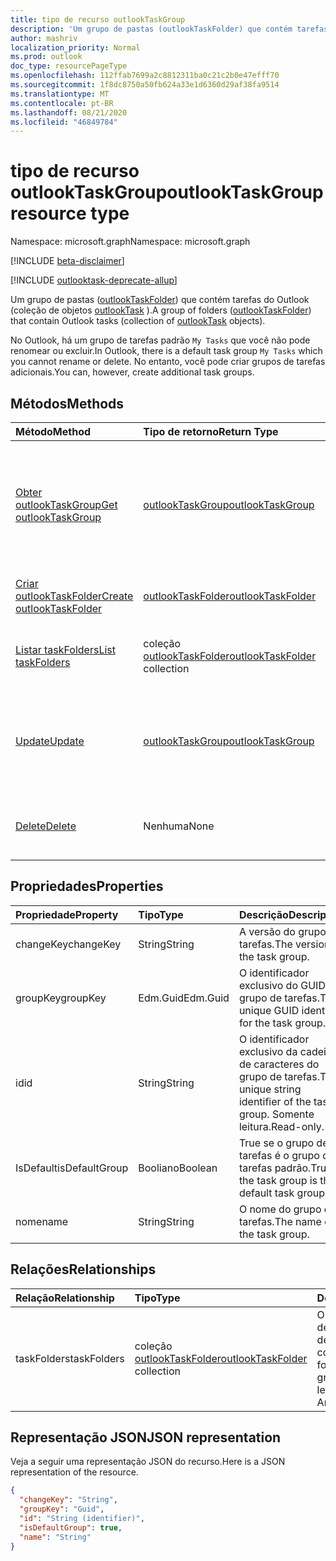 ```yaml
---
title: tipo de recurso outlookTaskGroup
description: 'Um grupo de pastas (outlookTaskFolder) que contém tarefas do Outlook (coleção de objetos outlookTask). '
author: mashriv
localization_priority: Normal
ms.prod: outlook
doc_type: resourcePageType
ms.openlocfilehash: 112ffab7699a2c8812311ba0c21c2b0e47efff70
ms.sourcegitcommit: 1f8dc8750a50fb624a33e1d6360d29af38fa9514
ms.translationtype: MT
ms.contentlocale: pt-BR
ms.lasthandoff: 08/21/2020
ms.locfileid: "46849784"
---
```

# <a name="outlooktaskgroup-resource-type"></a><span data-ttu-id="015ec-103">tipo de recurso outlookTaskGroup</span><span class="sxs-lookup"><span data-stu-id="015ec-103">outlookTaskGroup resource type</span></span>

<span data-ttu-id="015ec-104">Namespace: microsoft.graph</span><span class="sxs-lookup"><span data-stu-id="015ec-104">Namespace: microsoft.graph</span></span>

[!INCLUDE [beta-disclaimer](../../includes/beta-disclaimer.md)]

[!INCLUDE [outlooktask-deprecate-allup](../../includes/outlooktask-deprecate-allup.md)]


<span data-ttu-id="015ec-105">Um grupo de pastas ([outlookTaskFolder](outlooktaskfolder.md)) que contém tarefas do Outlook (coleção de objetos [outlookTask](outlooktask.md) ).</span><span class="sxs-lookup"><span data-stu-id="015ec-105">A group of folders ([outlookTaskFolder](outlooktaskfolder.md)) that contain Outlook tasks (collection of [outlookTask](outlooktask.md) objects).</span></span> 

<span data-ttu-id="015ec-106">No Outlook, há um grupo de tarefas padrão `My Tasks` que você não pode renomear ou excluir.</span><span class="sxs-lookup"><span data-stu-id="015ec-106">In Outlook, there is a default task group `My Tasks` which you cannot rename or delete.</span></span> <span data-ttu-id="015ec-107">No entanto, você pode criar grupos de tarefas adicionais.</span><span class="sxs-lookup"><span data-stu-id="015ec-107">You can, however, create additional task groups.</span></span> 


## <a name="methods"></a><span data-ttu-id="015ec-108">Métodos</span><span class="sxs-lookup"><span data-stu-id="015ec-108">Methods</span></span>

| <span data-ttu-id="015ec-109">Método</span><span class="sxs-lookup"><span data-stu-id="015ec-109">Method</span></span>           | <span data-ttu-id="015ec-110">Tipo de retorno</span><span class="sxs-lookup"><span data-stu-id="015ec-110">Return Type</span></span>    |<span data-ttu-id="015ec-111">Descrição</span><span class="sxs-lookup"><span data-stu-id="015ec-111">Description</span></span>|
|:---------------|:--------|:----------|
|[<span data-ttu-id="015ec-112">Obter outlookTaskGroup</span><span class="sxs-lookup"><span data-stu-id="015ec-112">Get outlookTaskGroup</span></span>](../api/outlooktaskgroup-get.md) | [<span data-ttu-id="015ec-113">outlookTaskGroup</span><span class="sxs-lookup"><span data-stu-id="015ec-113">outlookTaskGroup</span></span>](outlooktaskgroup.md) |<span data-ttu-id="015ec-114">Obtenha as propriedades e os relacionamentos do grupo de tarefas especificado do Outlook.</span><span class="sxs-lookup"><span data-stu-id="015ec-114">Get the properties and relationships of the specified Outlook task group.</span></span>|
|[<span data-ttu-id="015ec-115">Criar outlookTaskFolder</span><span class="sxs-lookup"><span data-stu-id="015ec-115">Create outlookTaskFolder</span></span>](../api/outlooktaskgroup-post-taskfolders.md) |[<span data-ttu-id="015ec-116">outlookTaskFolder</span><span class="sxs-lookup"><span data-stu-id="015ec-116">outlookTaskFolder</span></span>](outlooktaskfolder.md)| <span data-ttu-id="015ec-117">Criar uma pasta de tarefas do Outlook.</span><span class="sxs-lookup"><span data-stu-id="015ec-117">Create an Outlook task folder.</span></span>|
|[<span data-ttu-id="015ec-118">Listar taskFolders</span><span class="sxs-lookup"><span data-stu-id="015ec-118">List taskFolders</span></span>](../api/outlooktaskgroup-list-taskfolders.md) |<span data-ttu-id="015ec-119">coleção [outlookTaskFolder](outlooktaskfolder.md)</span><span class="sxs-lookup"><span data-stu-id="015ec-119">[outlookTaskFolder](outlooktaskfolder.md) collection</span></span>| <span data-ttu-id="015ec-120">Obter uma coleção de pastas de tarefas do Outlook.</span><span class="sxs-lookup"><span data-stu-id="015ec-120">Get a collection of Outlook task folders.</span></span>|
|[<span data-ttu-id="015ec-121">Update</span><span class="sxs-lookup"><span data-stu-id="015ec-121">Update</span></span>](../api/outlooktaskgroup-update.md) | [<span data-ttu-id="015ec-122">outlookTaskGroup</span><span class="sxs-lookup"><span data-stu-id="015ec-122">outlookTaskGroup</span></span>](outlooktaskgroup.md)  |<span data-ttu-id="015ec-123">Atualizar as propriedades graváveis de um grupo de tarefas do Outlook.</span><span class="sxs-lookup"><span data-stu-id="015ec-123">Update the writable properties of an Outlook task group.</span></span> |
|[<span data-ttu-id="015ec-124">Delete</span><span class="sxs-lookup"><span data-stu-id="015ec-124">Delete</span></span>](../api/outlooktaskgroup-delete.md) | <span data-ttu-id="015ec-125">Nenhuma</span><span class="sxs-lookup"><span data-stu-id="015ec-125">None</span></span> |<span data-ttu-id="015ec-126">Excluir o grupo de tarefas do Outlook especificado.</span><span class="sxs-lookup"><span data-stu-id="015ec-126">Delete the specified Outlook task group.</span></span> |

## <a name="properties"></a><span data-ttu-id="015ec-127">Propriedades</span><span class="sxs-lookup"><span data-stu-id="015ec-127">Properties</span></span>
| <span data-ttu-id="015ec-128">Propriedade</span><span class="sxs-lookup"><span data-stu-id="015ec-128">Property</span></span>     | <span data-ttu-id="015ec-129">Tipo</span><span class="sxs-lookup"><span data-stu-id="015ec-129">Type</span></span>   |<span data-ttu-id="015ec-130">Descrição</span><span class="sxs-lookup"><span data-stu-id="015ec-130">Description</span></span>|
|:---------------|:--------|:----------|
|<span data-ttu-id="015ec-131">changeKey</span><span class="sxs-lookup"><span data-stu-id="015ec-131">changeKey</span></span>|<span data-ttu-id="015ec-132">String</span><span class="sxs-lookup"><span data-stu-id="015ec-132">String</span></span>|<span data-ttu-id="015ec-133">A versão do grupo de tarefas.</span><span class="sxs-lookup"><span data-stu-id="015ec-133">The version of the task group.</span></span>|
|<span data-ttu-id="015ec-134">groupKey</span><span class="sxs-lookup"><span data-stu-id="015ec-134">groupKey</span></span>|<span data-ttu-id="015ec-135">Edm.Guid</span><span class="sxs-lookup"><span data-stu-id="015ec-135">Edm.Guid</span></span>|<span data-ttu-id="015ec-136">O identificador exclusivo do GUID do grupo de tarefas.</span><span class="sxs-lookup"><span data-stu-id="015ec-136">The unique GUID identifier for the task group.</span></span>|
|<span data-ttu-id="015ec-137">id</span><span class="sxs-lookup"><span data-stu-id="015ec-137">id</span></span>|<span data-ttu-id="015ec-138">String</span><span class="sxs-lookup"><span data-stu-id="015ec-138">String</span></span>|<span data-ttu-id="015ec-139">O identificador exclusivo da cadeia de caracteres do grupo de tarefas.</span><span class="sxs-lookup"><span data-stu-id="015ec-139">The unique string identifier of the task group.</span></span> <span data-ttu-id="015ec-140">Somente leitura.</span><span class="sxs-lookup"><span data-stu-id="015ec-140">Read-only.</span></span>|
|<span data-ttu-id="015ec-141">IsDefault</span><span class="sxs-lookup"><span data-stu-id="015ec-141">isDefaultGroup</span></span>|<span data-ttu-id="015ec-142">Booliano</span><span class="sxs-lookup"><span data-stu-id="015ec-142">Boolean</span></span>|<span data-ttu-id="015ec-143">True se o grupo de tarefas é o grupo de tarefas padrão.</span><span class="sxs-lookup"><span data-stu-id="015ec-143">True if the task group is the default task group.</span></span>|
|<span data-ttu-id="015ec-144">nome</span><span class="sxs-lookup"><span data-stu-id="015ec-144">name</span></span>|<span data-ttu-id="015ec-145">String</span><span class="sxs-lookup"><span data-stu-id="015ec-145">String</span></span>|<span data-ttu-id="015ec-146">O nome do grupo de tarefas.</span><span class="sxs-lookup"><span data-stu-id="015ec-146">The name of the task group.</span></span>|

## <a name="relationships"></a><span data-ttu-id="015ec-147">Relações</span><span class="sxs-lookup"><span data-stu-id="015ec-147">Relationships</span></span>
| <span data-ttu-id="015ec-148">Relação</span><span class="sxs-lookup"><span data-stu-id="015ec-148">Relationship</span></span> | <span data-ttu-id="015ec-149">Tipo</span><span class="sxs-lookup"><span data-stu-id="015ec-149">Type</span></span>   |<span data-ttu-id="015ec-150">Descrição</span><span class="sxs-lookup"><span data-stu-id="015ec-150">Description</span></span>|
|:---------------|:--------|:----------|
|<span data-ttu-id="015ec-151">taskFolders</span><span class="sxs-lookup"><span data-stu-id="015ec-151">taskFolders</span></span>|<span data-ttu-id="015ec-152">coleção [outlookTaskFolder](outlooktaskfolder.md)</span><span class="sxs-lookup"><span data-stu-id="015ec-152">[outlookTaskFolder](outlooktaskfolder.md) collection</span></span>| <span data-ttu-id="015ec-153">O conjunto de pastas de tarefas no grupo de tarefas.</span><span class="sxs-lookup"><span data-stu-id="015ec-153">The collection of task folders in the task group.</span></span> <span data-ttu-id="015ec-154">Somente leitura.</span><span class="sxs-lookup"><span data-stu-id="015ec-154">Read-only.</span></span> <span data-ttu-id="015ec-155">Anulável.</span><span class="sxs-lookup"><span data-stu-id="015ec-155">Nullable.</span></span>|

## <a name="json-representation"></a><span data-ttu-id="015ec-156">Representação JSON</span><span class="sxs-lookup"><span data-stu-id="015ec-156">JSON representation</span></span>
<span data-ttu-id="015ec-157">Veja a seguir uma representação JSON do recurso.</span><span class="sxs-lookup"><span data-stu-id="015ec-157">Here is a JSON representation of the resource.</span></span>

<!-- {
  "blockType": "resource",
  "optionalProperties": [

  ],
  "keyProperty": "id",
  "baseType":"microsoft.graph.entity",  
  "@odata.type": "microsoft.graph.outlookTaskGroup"
}-->

```json
{
  "changeKey": "String",
  "groupKey": "Guid",
  "id": "String (identifier)",
  "isDefaultGroup": true,
  "name": "String"
}

```

<!-- uuid: 8fcb5dbc-d5aa-4681-8e31-b001d5168d79
2015-10-25 14:57:30 UTC -->
<!--
{
  "type": "#page.annotation",
  "description": "outlookTaskGroup resource",
  "keywords": "",
  "section": "documentation",
  "tocPath": "",
  "suppressions": []
}
-->
